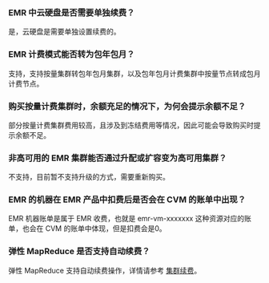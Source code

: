 ### EMR 中云硬盘是否需要单独续费？
是，云硬盘是需要单独设置续费的。

### EMR 计费模式能否转为包年包月？
支持，支持按量集群转包年包月集群，以及包年包月计费集群中按量节点转成包月计费节点。

### 购买按量计费集群时，余额充足的情况下，为何会提示余额不足？
部分按量计费集群费用较高，且涉及到冻结费用等情况，因此可能会导致购买时提示余额不足。


### 非高可用的 EMR 集群能否通过升配或扩容变为高可用集群？
不支持，目前暂不支持升级的方式，需要重新购买。

### EMR 的机器在 EMR 产品中扣费后是否会在 CVM 的账单中出现？
EMR 机器账单是属于 EMR 收费，也就是 emr-vm-xxxxxxx 这种资源对应的账单，也会在 CVM 的账单中体现，但是扣费会是0。


### 弹性 MapReduce 是否支持自动续费？
弹性 MapReduce 支持自动续费操作，详情请参考 [集群续费](https://cloud.tencent.com/document/product/589/44851)。
